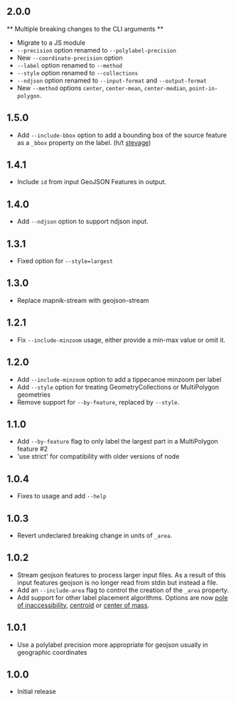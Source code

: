 ## 2.0.0

** Multiple breaking changes to the CLI arguments **

* Migrate to a JS module
* `--precision` option renamed to `--polylabel-precision`
* New `--coordinate-precision` option
* `--label` option renamed to `--method`
* `--style` option renamed to `--collections`
* `--ndjson` option renamed to `--input-format` and `--output-format`
* New `--method` options `center`, `center-mean`, `center-median`, `point-in-polygon`.

## 1.5.0

* Add `--include-bbox` option to add a bounding box of the source feature as a `_bbox` property on the label. (h/t [stevage](https://github.com/stevage))

## 1.4.1

* Include `id` from input GeoJSON Features in output.

## 1.4.0

* Add `--ndjson` option to support ndjson input.

## 1.3.1

* Fixed option for `--style=largest`

## 1.3.0

* Replace mapnik-stream with geojson-stream

## 1.2.1

* Fix `--include-minzoom` usage, either provide a min-max value or omit it.

## 1.2.0

* Add `--include-minzoom` option to add a tippecanoe minzoom per label
* Add `--style` option for treating GeometryCollections or MultiPolygon geometries
* Remove support for `--by-feature`, replaced by `--style`.

## 1.1.0

* Add `--by-feature` flag to only label the largest part in a MultiPolygon feature #2
* 'use strict' for compatibility with older versions of node

## 1.0.4

* Fixes to usage and add `--help`

## 1.0.3

* Revert undeclared breaking change in units of `_area`.

## 1.0.2

* Stream geojson features to process larger input files. As a result of this input features geojson is no longer read from stdin but instead a file.
* Add an `--include-area` flag to control the creation of the `_area` property.
* Add support for other label placement algorithms. Options are now [pole of inaccessibility](polylabel), [centroid](http://turfjs.org/docs/#centroid) or [center of mass](http://turfjs.org/docs/#centerofmass).

## 1.0.1

* Use a polylabel precision more appropriate for geojson usually in geographic coordinates

## 1.0.0

* Initial release
